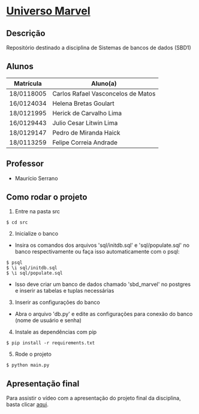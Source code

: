 # [Universo Marvel](https://sbd1.github.io/grupo11-Universo-Marvel)

## Descrição

Repositório destinado a disciplina de Sistemas de bancos de dados (SBD1)

## Alunos

| Matrícula  | Aluno(a)                           |
| ---------- | ---------------------------------- |
| 18/0118005 | Carlos Rafael Vasconcelos de Matos |
| 16/0124034 | Helena Bretas Goulart              |
| 18/0121995 | Herick de Carvalho Lima            |
| 16/0129443 | Julio Cesar Litwin Lima            |
| 18/0129147 | Pedro de Miranda Haick             |
| 18/0113259 | Felipe Correia Andrade             |

## Professor

- Maurício Serrano

## Como rodar o projeto

1. Entre na pasta src

```
$ cd src
```

2. Inicialize o banco

- Insira os comandos dos arquivos 'sql/initdb.sql' e 'sql/populate.sql' no banco respectivamente ou faça isso automaticamente com o psql:

```
$ psql
$ \i sql/initdb.sql
$ \i sql/populate.sql
```

- Isso deve criar um banco de dados chamado 'sbd_marvel' no postgres e inserir as tabelas e tuplas necessárias

3. Inserir as configurações do banco

- Abra o arquivo 'db.py' e edite as configurações para conexão do banco (nome de usuário e senha)

4. Instale as dependências com pip

```
$ pip install -r requirements.txt
```

5. Rode o projeto

```
$ python main.py
```

## Apresentação final

Para assistir o vídeo com a apresentação do projeto final da disciplina, basta clicar [aqui](https://drive.google.com/drive/folders/19rWKBuawbh4axp8h0WZ_2uUE_Qs4NVn1?usp=sharing).
